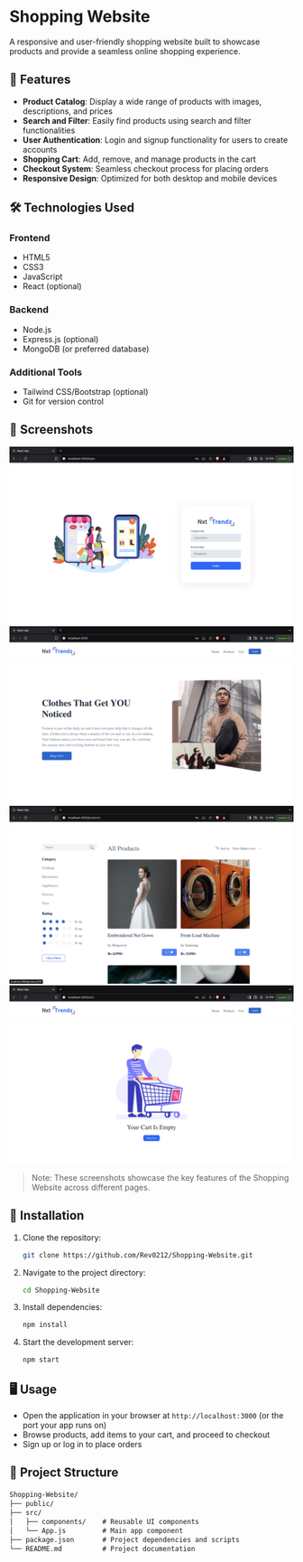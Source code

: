 # Shopping Website

A responsive and user-friendly shopping website built to showcase products and provide a seamless online shopping experience.

## 🌟 Features

- **Product Catalog**: Display a wide range of products with images, descriptions, and prices
- **Search and Filter**: Easily find products using search and filter functionalities
- **User Authentication**: Login and signup functionality for users to create accounts
- **Shopping Cart**: Add, remove, and manage products in the cart
- **Checkout System**: Seamless checkout process for placing orders
- **Responsive Design**: Optimized for both desktop and mobile devices

## 🛠 Technologies Used

### Frontend
- HTML5
- CSS3
- JavaScript
- React (optional)

### Backend
- Node.js
- Express.js (optional)
- MongoDB (or preferred database)

### Additional Tools
- Tailwind CSS/Bootstrap (optional)
- Git for version control


## 📸 Screenshots

![Login Page](/public/LoginPage.png)
![Home Page](/public/Home.png)
![Product Catalog](/public/Products.png)
![Shopping Cart](/public/Cart.png)


> Note: These screenshots showcase the key features of the Shopping Website across different pages.

## 🚀 Installation

1. Clone the repository:
   ```bash
   git clone https://github.com/Rev0212/Shopping-Website.git
   ```

2. Navigate to the project directory:
   ```bash
   cd Shopping-Website
   ```

3. Install dependencies:
   ```bash
   npm install
   ```

4. Start the development server:
   ```bash
   npm start
   ```

## 🖥 Usage

- Open the application in your browser at `http://localhost:3000` (or the port your app runs on)
- Browse products, add items to your cart, and proceed to checkout
- Sign up or log in to place orders

## 📂 Project Structure

```
Shopping-Website/
├── public/
├── src/
│   ├── components/    # Reusable UI components
│   └── App.js         # Main app component
├── package.json       # Project dependencies and scripts
└── README.md          # Project documentation
```
